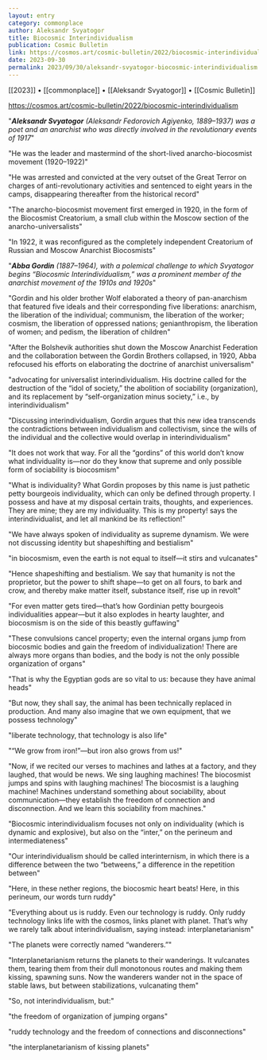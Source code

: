 ```yaml
---
layout: entry
category: commonplace
author: Aleksandr Svyatogor
title: Biocosmic Interindividualism
publication: Cosmic Bulletin
link: https://cosmos.art/cosmic-bulletin/2022/biocosmic-interindividualism
date: 2023-09-30
permalink: 2023/09/30/aleksandr-svyatogor-biocosmic-interindividualism
---
```


[[2023]] • [[commonplace]] • [[Aleksandr Svyatogor]] • [[Cosmic Bulletin]]

https://cosmos.art/cosmic-bulletin/2022/biocosmic-interindividualism

"***Aleksandr Svyatogor*** *(Aleksandr Fedorovich Agiyenko, 1889–1937) was a poet and an anarchist who was directly involved in the revolutionary events of 1917*"

"He was the leader and mastermind of the short-lived anarcho-biocosmist movement (1920–1922)"

"He was arrested and convicted at the very outset of the Great Terror on charges of anti-revolutionary activities and sentenced to eight years in the camps, disappearing thereafter from the historical record"

"The anarcho-biocosmist movement first emerged in 1920, in the form of the Biocosmist Creatorium, a small club within the Moscow section of the anarcho-universalists"

"In 1922, it was reconfigured as the completely independent Creatorium of Russian and Moscow Anarchist Biocosmists"

"***Abba Gordin*** *(1887–1964), with a polemical challenge to which Svyatogor begins “Biocosmic Interindividualism,” was a prominent member of the anarchist movement of the 1910s and 1920s*"

"Gordin and his older brother Wolf elaborated a theory of pan-anarchism that featured five ideals and their corresponding five liberations: anarchism, the liberation of the individual; communism, the liberation of the worker; cosmism, the liberation of oppressed nations; genianthropism, the liberation of women; and pedism, the liberation of children"

"After the Bolshevik authorities shut down the Moscow Anarchist Federation and the collaboration between the Gordin Brothers collapsed, in 1920, Abba refocused his efforts on elaborating the doctrine of anarchist universalism"

"advocating for universalist interindividualism. His doctrine called for the destruction of the “idol of society,” the abolition of sociability (organization), and its replacement by “self-organization minus society,” i.e., by interindividualism"

"Discussing interindividualism, Gordin argues that this new idea transcends the contradictions between individualism and collectivism, since the wills of the individual and the collective would overlap in interindividualism"

"It does not work that way. For all the “gordins” of this world don’t know what individuality is—nor do they know that supreme and only possible form of sociability is biocosmism"

"What is individuality? What Gordin proposes by this name is just pathetic petty bourgeois individuality, which can only be defined through property. I possess and have at my disposal certain traits, thoughts, and experiences. They are mine; they are my individuality. This is my property! says the interindividualist, and let all mankind be its reflection!"

"We have always spoken of individuality as supreme dynamism. We were not discussing identity but shapeshifting and bestialism"

"in biocosmism, even the earth is not equal to itself—it stirs and vulcanates"

"Hence shapeshifting and bestialism. We say that humanity is not the proprietor, but the power to shift shape—to get on all fours, to bark and crow, and thereby make matter itself, substance itself, rise up in revolt"

"For even matter gets tired—that’s how Gordinian petty bourgeois individualities appear—but it also explodes in hearty laughter, and biocosmism is on the side of this beastly guffawing"

"These convulsions cancel property; even the internal organs jump from biocosmic bodies and gain the freedom of individualization! There are always more organs than bodies, and the body is not the only possible organization of organs"

"That is why the Egyptian gods are so vital to us: because they have animal heads"

"But now, they shall say, the animal has been technically replaced in production. And many also imagine that we own equipment, that we possess technology"

"liberate technology, that technology is also life"

"“We grow from iron!”—but iron also grows from us!"

"Now, if we recited our verses to machines and lathes at a factory, and they laughed, that would be news. We sing laughing machines! The biocosmist jumps and spins with laughing machines! The biocosmist is a laughing machine! Machines understand something about sociability, about communication—they establish the freedom of connection and disconnection. And we learn this sociability from machines."

"Biocosmic interindividualism focuses not only on individuality (which is dynamic and explosive), but also on the “inter,” on the perineum and intermediateness"

"Our interindividualism should be called interinternism, in which there is a difference between the two “betweens,” a difference in the repetition between"

"Here, in these nether regions, the biocosmic heart beats! Here, in this perineum, our words turn ruddy"

"Everything about us is ruddy. Even our technology is ruddy. Only ruddy technology links life with the cosmos, links planet with planet. That’s why we rarely talk about interindividualism, saying instead: interplanetarianism"

"The planets were correctly named “wanderers.”"

"Interplanetarianism returns the planets to their wanderings. It vulcanates them, tearing them from their dull monotonous routes and making them kissing, spawning suns. Now the wanderers wander not in the space of stable laws, but between stabilizations, vulcanating them"

"So, not interindividualism, but:"

"the freedom of organization of jumping organs"

"ruddy technology and the freedom of connections and disconnections"

"the interplanetarianism of kissing planets"
